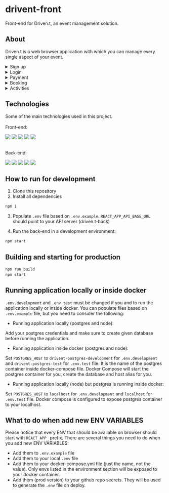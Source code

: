 # drivent-front

Front-end for Driven.t, an event management solution.

## About

Driven.t is a web browser application with which you can manage every single aspect of your event.

<details>
    <summary>Sign up</summary>

<img src="./src/assets/images/signup.png" alt="My project structure">
</details>

<details>
    <summary>Login</summary>

<img src="./src/assets/images/signin.png" alt="My project structure">
</details>

<details>
    <summary>Payment</summary>

<img src="./src/assets/images/payment.gif" alt="My project structure">
</details>

<details>
    <summary>Booking</summary>

<img src="./src/assets/images/hotel.gif" alt="My project structure">
</details>

<details>
    <summary>Activities</summary>

<img src="./src/assets/images/activities.gif" alt="My project structure">
</details>

## Technologies
Some of the main technologies used in this project.<br/><br/>
Front-end:<br/>
<div>
    <img src="https://img.shields.io/badge/styled--components-DB7093?style=for-the-badge&logo=styled-components&logoColor=white" height="22px"/>
    <img src="https://img.shields.io/badge/axios%20-%2320232a.svg?&style=for-the-badge&color=informational" height="22px" />
    <img src="https://img.shields.io/badge/React_Router-CA4245?style=for-the-badge&logo=react-router&logoColor=white" height="22px" />
    <img src="https://img.shields.io/badge/react-app%20-%2320232a.svg?&style=for-the-badge&color=60ddf9&logo=react&logoColor=%2361DAFB" height="22px" />
    <img src="https://img.shields.io/badge/React-20232A?style=for-the-badge&logo=react&logoColor=61DAFB" height="22px" />
</div>

<br/>Back-end:<br/>
<div>
    <img src="https://img.shields.io/badge/Node.js-339933?style=for-the-badge&logo=nodedotjs&logoColor=white" height="22px"/>
    <img src="https://img.shields.io/badge/TypeScript-007ACC?style=for-the-badge&logo=typescript&logoColor=white" height="22px" />
    <img src="https://img.shields.io/badge/Express.js-000000?style=for-the-badge&logo=express&logoColor=white" height="22px" />
    <img src="https://img.shields.io/badge/Prisma-3982CE?style=for-the-badge&logo=Prisma&logoColor=white" height="22px" />
    <img src="https://img.shields.io/badge/Jest-C21325?style=for-the-badge&logo=jest&logoColor=white" height="22px" />
</div>


## How to run for development

1. Clone this repository
2. Install all dependencies

```bash
npm i
```

3. Populate `.env` file based on `.env.example`. `REACT_APP_API_BASE_URL` should point to your API server (driven.t-back)

4. Run the back-end in a development environment:

```bash
npm start
```

## Building and starting for production

```bash
npm run build
npm start
```

## Running application locally or inside docker

`.env.development` and `.env.test` must be changed if you and to run the application locally or inside docker. You can populate files based on `.env.example` file, but you need to consider the following:

- Running application locally (postgres and node):

Add your postgres credentials and make sure to create given database before running the application.

- Running application inside docker (postgres and node):

Set `POSTGRES_HOST` to `drivent-postgres-development` for `.env.development` and `drivent-postgres-test` for `.env.test` file. It is the name of the postgres container inside docker-compose file. Docker Compose will start the postgres container for you, create the database and host alias for you.

- Running application locally (node) but postgres is running inside docker:

Set `POSTGRES_HOST` to `localhost` for `.env.development` and `localhost` for `.env.test` file. Docker compose is configured to expose postgres container to your localhost.

## What to do when add new ENV VARIABLES

Please notice that every ENV that should be available on browser should start with `REACT_APP_` prefix. There are several things you need to do when you add new ENV VARIABLES:

- Add them to `.env.example` file
- Add them to your local `.env` file
- Add them to your docker-compose.yml file (just the name, not the value). Only envs listed in the environment section will be exposed to your docker container.
- Add them (prod version) to your github repo secrets. They will be used to generate the `.env` file on deploy.
